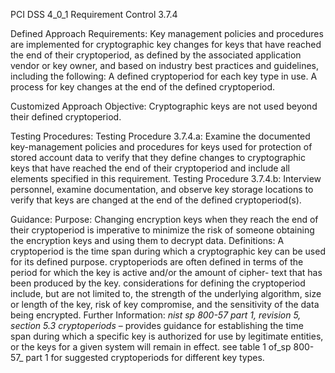 PCI DSS 4_0_1 Requirement Control 3.7.4

Defined Approach Requirements:
Key management policies and procedures are implemented for cryptographic key changes for keys that have reached the end of their cryptoperiod, as defined by the associated application vendor or key owner, and based on industry best practices and guidelines, including the following: A defined cryptoperiod for each key type in use. A process for key changes at the end of the defined cryptoperiod.

Customized Approach Objective:
Cryptographic keys are not used beyond their defined cryptoperiod.

Testing Procedures:
Testing Procedure 3.7.4.a: Examine the documented key-management policies and procedures for keys used for protection of stored account data to verify that they define changes to cryptographic keys that have reached the end of their cryptoperiod and include all elements specified in this requirement.
Testing Procedure 3.7.4.b: Interview personnel, examine documentation, and observe key storage locations to verify that keys are changed at the end of the defined cryptoperiod(s).

Guidance:
Purpose: Changing encryption keys when they reach the end of their cryptoperiod is imperative to minimize the risk of someone obtaining the encryption keys and using them to decrypt data. Definitions: A cryptoperiod is the time span during which a cryptographic key can be used for its defined purpose. cryptoperiods are often defined in terms of the period for which the key is active and/or the amount of cipher- text that has been produced by the key. considerations for defining the cryptoperiod include, but are not limited to, the strength of the underlying algorithm, size or length of the key, risk of key compromise, and the sensitivity of the data being encrypted. Further Information: _nist sp 800-57 part 1, revision 5, section 5.3_ _cryptoperiods_ – provides guidance for establishing the time span during which a specific key is authorized for use by legitimate entities, or the keys for a given system will remain in effect. see table 1 of_sp 800-57_ part 1 for suggested cryptoperiods for different key types.